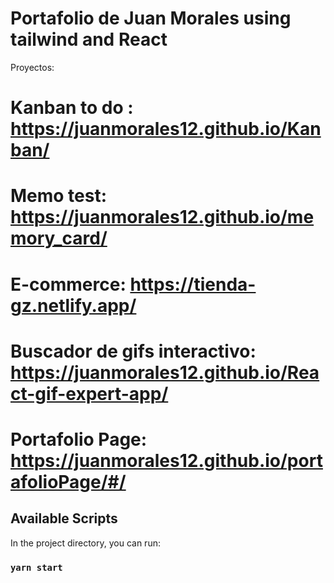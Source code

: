 # Portafolio de Juan Morales using tailwind and React

Proyectos: 
  # Kanban to do : https://juanmorales12.github.io/Kanban/
  # Memo test: https://juanmorales12.github.io/memory_card/
  # E-commerce: https://tienda-gz.netlify.app/
  # Buscador de gifs interactivo: https://juanmorales12.github.io/React-gif-expert-app/
  # Portafolio Page: https://juanmorales12.github.io/portafolioPage/#/

## Available Scripts

In the project directory, you can run:

### `yarn start`
